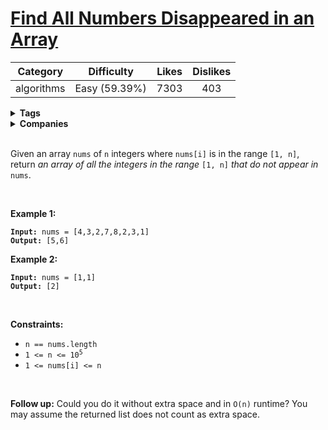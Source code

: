 # [Find All Numbers Disappeared in an Array](https://leetcode.com/problems/find-all-numbers-disappeared-in-an-array/description/)

| Category | Difficulty | Likes | Dislikes |
| :------: | :--------: | :---: | :------: |
| algorithms | Easy (59.39%) | 7303 | 403 |

<details>
  <summary><strong>Tags</strong></summary>

  [array](https://leetcode.com/tag/array)

</details>

<details>
  <summary><strong>Companies</strong></summary>

  google

</details>
<br />
<p>Given an array <code>nums</code> of <code>n</code> integers where <code>nums[i]</code> is in the range <code>[1, n]</code>, return <em>an array of all the integers in the range</em> <code>[1, n]</code> <em>that do not appear in</em> <code>nums</code>.</p>

<p>&nbsp;</p>
<p><strong>Example 1:</strong></p>
<pre><code><strong>Input:</strong> nums = [4,3,2,7,8,2,3,1]
<strong>Output:</strong> [5,6]</code></pre><p><strong>Example 2:</strong></p>
<pre><code><strong>Input:</strong> nums = [1,1]
<strong>Output:</strong> [2]</code></pre>
<p>&nbsp;</p>
<p><strong>Constraints:</strong></p>

<ul>
  <li><code>n == nums.length</code></li>
  <li><code>1 &lt;= n &lt;= 10<sup>5</sup></code></li>
  <li><code>1 &lt;= nums[i] &lt;= n</code></li>
</ul>

<p>&nbsp;</p>
<p><strong>Follow up:</strong> Could you do it without extra space and in <code>O(n)</code> runtime? You may assume the returned list does not count as extra space.</p>

